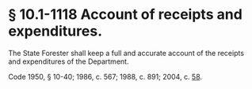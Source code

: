 # § 10.1-1118 Account of receipts and expenditures.

<p>The State Forester shall keep a full and accurate account of the receipts and expenditures of the Department.</p><p>Code 1950, § 10-40; 1986, c. 567; 1988, c. 891; 2004, c. <a href='http://lis.virginia.gov/cgi-bin/legp604.exe?041+ful+CHAP0058'>58</a>.</p>